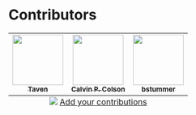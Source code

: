# Contributors

<!-- ALL-CONTRIBUTORS-LIST:START - Do not remove or modify this section -->
<!-- prettier-ignore-start -->
<!-- markdownlint-disable -->
<table>
  <tbody>
    <tr>
      <td align="center"><a href="https://taven.me"><img src="https://avatars.githubusercontent.com/u/8206808?v=4" width="100px;" alt=""/><br /><sub><b>Taven</b></sub></a></td>
      <td align="center"><a href="https://github.com/CalColson"><img src="https://avatars.githubusercontent.com/u/14209384?v=4" width="100px;" alt=""/><br /><sub><b>Calvin P. Colson</b></sub></a></td>
      <td align="center"><a href="https://github.com/bstummer"><img src="https://avatars.githubusercontent.com/u/52933850?v=4" width="100px;" alt=""/><br /><sub><b>bstummer</b></sub></a></td>
    </tr>
  </tbody>
  <tfoot>
    <tr>
      <td align="center" size="13px" colspan="7">
        <img src="https://raw.githubusercontent.com/all-contributors/all-contributors-cli/1b8533af435da9854653492b1327a23a4dbd0a10/assets/logo-small.svg">
          <a href="https://all-contributors.js.org/docs/en/bot/usage">Add your contributions</a>
        </img>
      </td>
    </tr>
  </tfoot>
</table>

<!-- markdownlint-restore -->
<!-- prettier-ignore-end -->

<!-- ALL-CONTRIBUTORS-LIST:END -->
